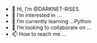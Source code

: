 - 👋 Hi, I’m @DARKNET-RISES
- 👀 I’m interested in ...
- 🌱 I’m currently learning ...Python
- 💞️ I’m looking to collaborate on ...
- 📫 How to reach me ...

<!---
DARKNET-RISES/DARKNET-RISES is a ✨ special ✨ repository because its `README.md` (this file) appears on your GitHub profile.
You can click the Preview link to take a look at your changes.
--->
